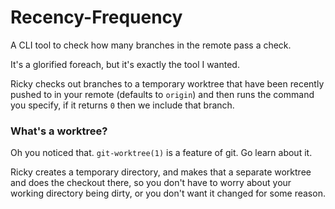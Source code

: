 # Recency-Frequency

A CLI tool to check how many branches in the remote pass a check.

It's a glorified foreach, but it's exactly the tool I wanted.

Ricky checks out branches to a temporary worktree that have been recently pushed to in your remote (defaults to `origin`) and then runs the command you specify, if it returns
`0` then we include that branch.

### What's a worktree?

Oh you noticed that. `git-worktree(1)` is a feature of git. Go learn about it.

Ricky creates a temporary directory, and makes that a separate worktree and does the checkout there, so you don't have to
worry about your working directory being dirty, or you don't want it changed for some reason.
